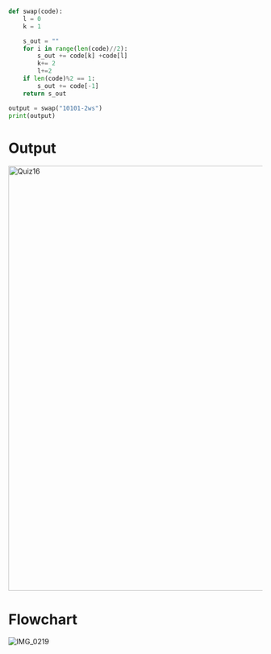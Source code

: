 ```py

def swap(code):
    l = 0
    k = 1

    s_out = ""
    for i in range(len(code)//2):
        s_out += code[k] +code[l]
        k+= 2
        l+=2
    if len(code)%2 == 1:
        s_out += code[-1]
    return s_out

output = swap("10101-2ws")
print(output)
```
# Output
<img width="842" alt="Quiz16" src="https://user-images.githubusercontent.com/82266864/144793818-443aad37-55a5-4bbe-b2ef-f2784b732bff.png">

# Flowchart
![IMG_0219](https://user-images.githubusercontent.com/82266864/144940261-fed00f83-b98c-4d45-b40f-d9e7d16bc222.JPG)

